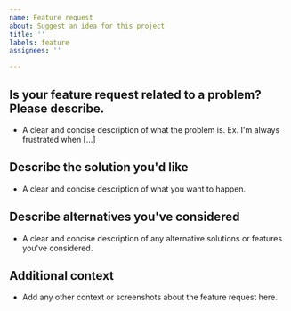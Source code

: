 ```yaml
---
name: Feature request
about: Suggest an idea for this project
title: ''
labels: feature 
assignees: ''

---
```


**Is your feature request related to a problem? Please describe.**
----
- A clear and concise description of what the problem is. Ex. I'm always frustrated when [...]

**Describe the solution you'd like**
----
- A clear and concise description of what you want to happen.

**Describe alternatives you've considered**
----
- A clear and concise description of any alternative solutions or features you've considered.

**Additional context**
----
- Add any other context or screenshots about the feature request here.
